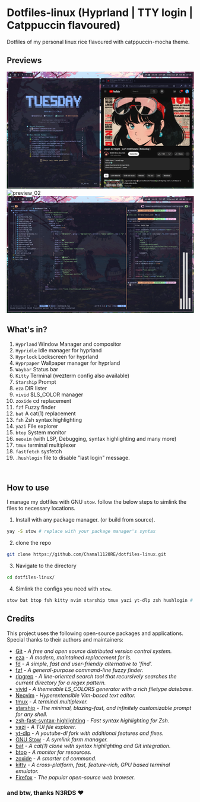 # Dotfiles-linux (Hyprland | TTY login | Catppuccin flavoured)

Dotfiles of my personal linux rice flavoured with catppuccin-mocha theme.

## Previews
![preview_01](previews/2024-08-13T17:20:36,928349926+05:30.png)
![preview_02](previews/2024-08-13T17:19:24,575088456+05:30.png)
![preview_02](previews/2024-08-13T17:27:24,278130750+05:30.png)

## What's in?

1. `Hyprland` Window Manager and compositor
2. `Hypridle` Idle manager for hyprland
3. `Hyprlock` Lockscreen for hyprland
4. `Hyprpaper` Wallpaper manager for hyprland
5. `Waybar` Status bar
6. `Kitty` Terminal (wezterm config also available)
7. `Starship` Prompt
8. `eza` DIR lister
9. `vivid` $LS_COLOR manager 
10. `zoxide` cd replacement
11. `fzf` Fuzzy finder
12.  `bat` A cat(1) replacement
13. `fsh` Zsh syntax highlighting
14. `yazi` File explorer
15. `btop` System monitor
16. `neovim` (with LSP, Debugging, syntax highlighting and many more)
17. `tmux` terminal multiplexer
18. `fastfetch` sysfetch
19. `.hushlogin` file to disable "last login" message.

<br>

## How to use
I manage my dotfiles with GNU `stow`. follow the below steps to simlink the files to necessary locations.

1. Install with any package manager. (or build from source).

```bash
yay -S stow # replace with your package manager's syntax
```

2. clone the repo

```bash
git clone https://github.com/Chamal1120RE/dotfiles-linux.git
```
3. Navigate to the directory

```bash
cd dotfiles-linux/
```

4. Simlink the configs you need with `stow`.

```bash
stow bat btop fsh kitty nvim starship tmux yazi yt-dlp zsh hushlogin # This command will symlink all the configs
```

## Credits

This project uses the following open-source packages and applications. Special thanks to their authors and maintainers:

- [Git](https://github.com/git/git) - _A free and open source distributed version control system._
- [eza](https://github.com/eza-community/eza) - _A modern, maintained replacement for ls._
- [fd](https://github.com/sharkdp/fd) - _A simple, fast and user-friendly alternative to 'find'._
- [fzf](https://github.com/junegunn/fzf) - _A general-purpose command-line fuzzy finder._
- [ripgrep](https://github.com/BurntSushi/ripgrep) - _A line-oriented search tool that recursively searches the current directory for a regex pattern._
- [vivid](https://github.com/sharkdp/vivid) - _A themeable LS_COLORS generator with a rich filetype datebase._
- [Neovim](https://github.com/neovim/neovim) - _Hyperextensible Vim-based text editor._
- [tmux](https://github.com/tmux/tmux) - _A terminal multiplexer._
- [starship](https://github.com/starship/starship) - _The minimal, blazing-fast, and infinitely customizable prompt for any shell._
- [zsh-fast-syntax-highlighting](https://github.com/zdharma-continuum/fast-syntax-highlighting) - _Fast syntax highlighting for Zsh._
- [yazi](https://github.com/sxyazi/yazi) - _A TUI file explorer._
- [yt-dlp](https://github.com/yt-dlp/yt-dlp) - _A youtube-dl fork with additional features and fixes._
- [GNU Stow](https://git.savannah.gnu.org/cgit/stow.git) - _A symlink farm manager._
- [bat](https://github.com/sharkdp/bat) - _A cat(1) clone with syntax highlighting and Git integration._
- [btop](https://github.com/aristocratos/btop) - _A monitor for resources._
- [zoxide](https://github.com/ajeetdsouza/zoxide) - _A smarter cd command._
- [kitty](https://github.com/kovidgoyal/kitty) - _A cross-platform, fast, feature-rich, GPU based terminal emulator._
- [Firefox](https://github.com/mozilla/gecko-dev) - _The popular open-source web browser._

### and btw, thanks N3RDS ❤️
